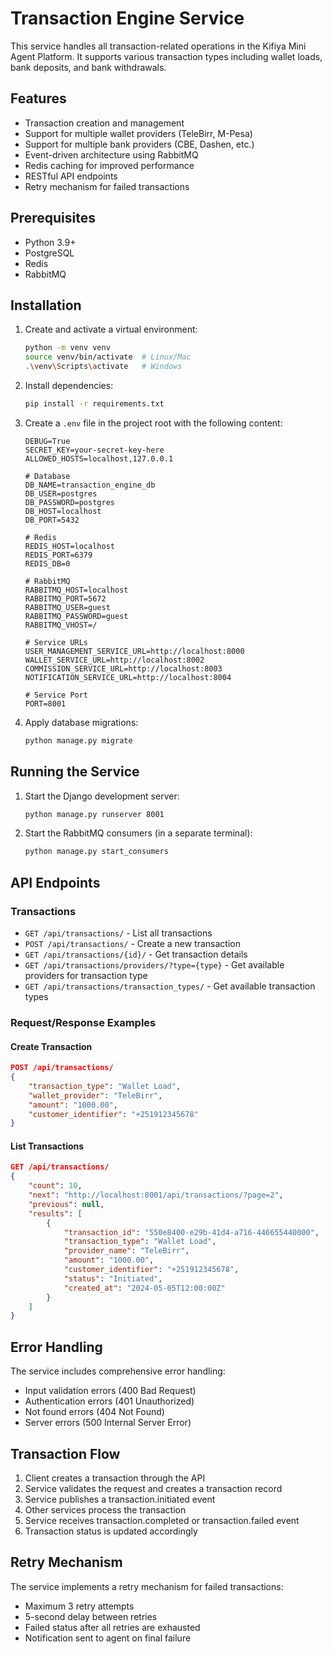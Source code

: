 # Transaction Engine Service

This service handles all transaction-related operations in the Kifiya Mini Agent Platform. It supports various transaction types including wallet loads, bank deposits, and bank withdrawals.

## Features

- Transaction creation and management
- Support for multiple wallet providers (TeleBirr, M-Pesa)
- Support for multiple bank providers (CBE, Dashen, etc.)
- Event-driven architecture using RabbitMQ
- Redis caching for improved performance
- RESTful API endpoints
- Retry mechanism for failed transactions

## Prerequisites

- Python 3.9+
- PostgreSQL
- Redis
- RabbitMQ

## Installation

1. Create and activate a virtual environment:
   ```bash
   python -m venv venv
   source venv/bin/activate  # Linux/Mac
   .\venv\Scripts\activate   # Windows
   ```

2. Install dependencies:
   ```bash
   pip install -r requirements.txt
   ```

3. Create a `.env` file in the project root with the following content:
   ```
   DEBUG=True
   SECRET_KEY=your-secret-key-here
   ALLOWED_HOSTS=localhost,127.0.0.1

   # Database
   DB_NAME=transaction_engine_db
   DB_USER=postgres
   DB_PASSWORD=postgres
   DB_HOST=localhost
   DB_PORT=5432

   # Redis
   REDIS_HOST=localhost
   REDIS_PORT=6379
   REDIS_DB=0

   # RabbitMQ
   RABBITMQ_HOST=localhost
   RABBITMQ_PORT=5672
   RABBITMQ_USER=guest
   RABBITMQ_PASSWORD=guest
   RABBITMQ_VHOST=/

   # Service URLs
   USER_MANAGEMENT_SERVICE_URL=http://localhost:8000
   WALLET_SERVICE_URL=http://localhost:8002
   COMMISSION_SERVICE_URL=http://localhost:8003
   NOTIFICATION_SERVICE_URL=http://localhost:8004

   # Service Port
   PORT=8001
   ```

4. Apply database migrations:
   ```bash
   python manage.py migrate
   ```

## Running the Service

1. Start the Django development server:
   ```bash
   python manage.py runserver 8001
   ```

2. Start the RabbitMQ consumers (in a separate terminal):
   ```bash
   python manage.py start_consumers
   ```

## API Endpoints

### Transactions

- `GET /api/transactions/` - List all transactions
- `POST /api/transactions/` - Create a new transaction
- `GET /api/transactions/{id}/` - Get transaction details
- `GET /api/transactions/providers/?type={type}` - Get available providers for transaction type
- `GET /api/transactions/transaction_types/` - Get available transaction types

### Request/Response Examples

#### Create Transaction
```json
POST /api/transactions/
{
    "transaction_type": "Wallet Load",
    "wallet_provider": "TeleBirr",
    "amount": "1000.00",
    "customer_identifier": "+251912345678"
}
```

#### List Transactions
```json
GET /api/transactions/
{
    "count": 10,
    "next": "http://localhost:8001/api/transactions/?page=2",
    "previous": null,
    "results": [
        {
            "transaction_id": "550e8400-e29b-41d4-a716-446655440000",
            "transaction_type": "Wallet Load",
            "provider_name": "TeleBirr",
            "amount": "1000.00",
            "customer_identifier": "+251912345678",
            "status": "Initiated",
            "created_at": "2024-05-05T12:00:00Z"
        }
    ]
}
```

## Error Handling

The service includes comprehensive error handling:

- Input validation errors (400 Bad Request)
- Authentication errors (401 Unauthorized)
- Not found errors (404 Not Found)
- Server errors (500 Internal Server Error)

## Transaction Flow

1. Client creates a transaction through the API
2. Service validates the request and creates a transaction record
3. Service publishes a transaction.initiated event
4. Other services process the transaction
5. Service receives transaction.completed or transaction.failed event
6. Transaction status is updated accordingly

## Retry Mechanism

The service implements a retry mechanism for failed transactions:

- Maximum 3 retry attempts
- 5-second delay between retries
- Failed status after all retries are exhausted
- Notification sent to agent on final failure 